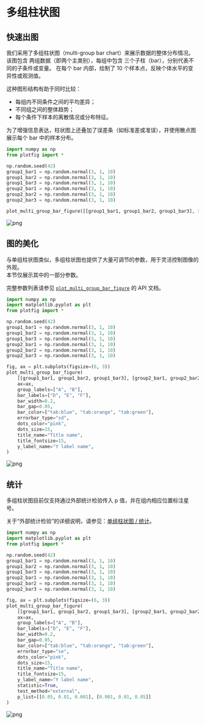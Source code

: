 # 多组柱状图

## 快速出图

我们采用了多组柱状图（multi-group bar chart）来展示数据的整体分布情况。
该图包含 两组数据（即两个主类别），每组中包含 三个子柱（bar），分别代表不同的子条件或变量。
在每个 bar 内部，绘制了 10 个样本点，反映个体水平的变异性或观测值。

这种图形结构有助于同时比较：

- 每组内不同条件之间的平均差异；
- 不同组之间的整体趋势；
- 每个条件下样本的离散情况或分布特征。

为了增强信息表达，柱状图上还叠加了误差条（如标准差或准误），并使用散点图展示每个 bar 中的样本分布。


```python
import numpy as np
from plotfig import *

np.random.seed(42)
group1_bar1 = np.random.normal(3, 1, 10)
group1_bar2 = np.random.normal(3, 1, 10)
group1_bar3 = np.random.normal(3, 1, 10)
group2_bar1 = np.random.normal(3, 1, 10)
group2_bar2 = np.random.normal(3, 1, 10)
group2_bar3 = np.random.normal(3, 1, 10)

plot_multi_group_bar_figure([[group1_bar1, group1_bar2, group1_bar3], [group2_bar1, group2_bar2, group2_bar3]])
```


    
![png](multi_groups_files/multi_groups_3_0.png)
    


## 图的美化

与单组柱状图类似，多组柱状图也提供了大量可调节的参数，用于灵活控制图像的外观。  
本节仅展示其中的一部分参数。

完整参数列表请参见 [`plot_multi_group_bar_figure`](../api/index.md/#plotfig.bar.plot_multi_group_bar_figure) 的 API 文档。


```python
import numpy as np
import matplotlib.pyplot as plt
from plotfig import *

np.random.seed(42)
group1_bar1 = np.random.normal(3, 1, 10)
group1_bar2 = np.random.normal(3, 1, 10)
group1_bar3 = np.random.normal(3, 1, 10)
group2_bar1 = np.random.normal(3, 1, 10)
group2_bar2 = np.random.normal(3, 1, 10)
group2_bar3 = np.random.normal(3, 1, 10)

fig, ax = plt.subplots(figsize=(6, 3))
plot_multi_group_bar_figure(
    [[group1_bar1, group1_bar2, group1_bar3], [group2_bar1, group2_bar2, group2_bar3]],
    ax=ax,
    group_labels=["A", "B"],
    bar_labels=["D", "E", "F"],
    bar_width=0.2,
    bar_gap=0.05,
    bar_color=["tab:blue", "tab:orange", "tab:green"],
    errorbar_type="sd",
    dots_color="pink",
    dots_size=15,
    title_name="Title name",
    title_fontsize=15,
    y_label_name="Y label name",
)
```


    
![png](multi_groups_files/multi_groups_6_0.png)
    


## 统计

多组柱状图目前仅支持通过外部统计检验传入 p 值，并在组内相应位置标注星号。

关于“外部统计检验”的详细说明，请参见：[单组柱状图 / 统计](./single_group.md/#_7)。


```python
import numpy as np
import matplotlib.pyplot as plt
from plotfig import *

np.random.seed(42)
group1_bar1 = np.random.normal(3, 1, 10)
group1_bar2 = np.random.normal(3, 1, 10)
group1_bar3 = np.random.normal(3, 1, 10)
group2_bar1 = np.random.normal(3, 1, 10)
group2_bar2 = np.random.normal(3, 1, 10)
group2_bar3 = np.random.normal(3, 1, 10)

fig, ax = plt.subplots(figsize=(6, 3))
plot_multi_group_bar_figure(
    [[group1_bar1, group1_bar2, group1_bar3], [group2_bar1, group2_bar2, group2_bar3]],
    ax=ax,
    group_labels=["A", "B"],
    bar_labels=["D", "E", "F"],
    bar_width=0.2,
    bar_gap=0.05,
    bar_color=["tab:blue", "tab:orange", "tab:green"],
    errorbar_type="se",
    dots_color="pink",
    dots_size=15,
    title_name="Title name",
    title_fontsize=15,
    y_label_name="Y label name",
    statistic=True,
    test_method="external",
    p_list=[[0.05, 0.01, 0.001], [0.001, 0.01, 0.05]]
)
```


    
![png](multi_groups_files/multi_groups_9_0.png)
    

